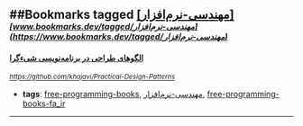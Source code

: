 ##Bookmarks tagged [[مهندسی-نرم‌افزار]](https://www.bookmarks.dev?q=[مهندسی-نرم‌افزار])
_<sup><sup>[www.bookmarks.dev/tagged/مهندسی-نرم‌افزار](https://www.bookmarks.dev/tagged/مهندسی-نرم‌افزار)</sup></sup>_
---
#### [الگوهای طراحی در برنامه‌نویسی شیء‌گرا](https://github.com/khajavi/Practical-Design-Patterns)
_<sup>https://github.com/khajavi/Practical-Design-Patterns</sup>_

* **tags**: [free-programming-books](../tagged/free-programming-books.md), [مهندسی-نرم‌افزار](../tagged/مهندسی-نرم‌افزار.md), [free-programming-books-fa_ir](../tagged/free-programming-books-fa_ir.md)
---
